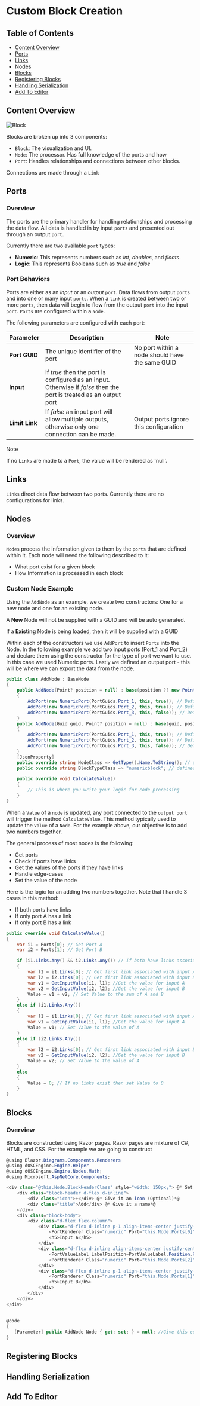 # Custom Block Creation


## Table of Contents
- [Content Overview](#ContentOverview)
- [Ports](#Ports)
- [Links](#Links)
- [Nodes](#Nodes)
- [Blocks](#Blocks)
- [Registering Blocks](#RegisteringBlocks)
- [Handling Serialization](#HandlingSerialization)
- [Add To Editor](#AddToEditor)

<a id="ContentOverview"></a>
## Content Overview

![Block](./resources/block-composite.png)

Blocks are broken up into 3 components:
- `Block`: The visualization and UI. 
- `Node`: The processor. Has full knowledge of the ports and how
- `Port`: Handles relationships and connections between other blocks. 

Connections are made through a `Link`

<a id="Ports"></a>
## Ports
### Overview
The ports are the primary handler for handling relationships and processing the data flow. All data is handled in by input `ports` and presented out through an output `port`.

Currently there are two available `port` types: 
- __Numeric__: This represents numbers such as *int*, *doubles*, and *floats*.
- __Logic__: This represents Booleans such as *true* and *false*

### Port Behaviors
Ports are either as an *input* or an *output* `port`. Data flows from output `ports` and into one or many input `ports`. When a `link` is created between two or more `ports`, then data will begin to flow from the output `port` into the input `port`. `Ports` are configured within a `Node`.

The following parameters are configured with each port:

| Parameter | Description |Note |
| ------------- | ------------- | ------------- |
| **Port GUID**  | The unique identifier of the port | No port within a node should have the same GUID  |
| **Input**  | If *true* then the port is configured as an input. Otherwise if *false* then the port is treated as an output port |   |
| **Limit Link**  | If *false* an input port will allow multiple outputs, otherwise only one connection can be made. | Output ports ignore this configuration   |


> [!NOTE]
>  If no `Links` are made to a `Port`, the value will be rendered as 'null'.

<a id="Links"></a>
## Links
`Links` direct data flow between two ports. Currently there are no configurations for links.

<a id="Nodes"></a>
## Nodes
### Overview

`Nodes` process the information given to them by the `ports` that are defined within it. Each node will need the following described to it:

- What port exist for a given block
- How Information is processed in each block

### Custom Node Example
Using the `AddNode` as an example, we create two constructors: One for a new node and one for an existing node. 

A **New** Node will not be supplied with a GUID and will be auto generated.

If a **Existing** Node is being loaded, then it will be supplied with a GUID

Within each of the constructors we use `AddPort` to insert `Ports` into the Node. In the following example we add two input ports (Port_1 and Port_2) and declare them using the constructor for the type of port we want to use. In this case we used Numeric ports. Lastly we defined an output port - this will be where we can export the data from the node. 

```cs 
public class AddNode : BaseNode
{
    public AddNode(Point? position = null) : base(position ?? new Point(0, 0)) // Constructor for a new node
    {
        AddPort(new NumericPort(PortGuids.Port_1, this, true)); // Defines an Input Port A with a GUID of Port 1
        AddPort(new NumericPort(PortGuids.Port_2, this, true)); // Defines an Input Port B with a GUID of Port 2
        AddPort(new NumericPort(PortGuids.Port_3, this, false)); // Defines an Output Port with a GUID of Port 3
    }
    public AddNode(Guid guid, Point? position = null) : base(guid, position ?? new Point(0, 0)) // Constructor for an existing node
    {
        AddPort(new NumericPort(PortGuids.Port_1, this, true)); // Defines an Input Port A with a GUID of Port 1
        AddPort(new NumericPort(PortGuids.Port_2, this, true)); // Defines an Input Port B with a GUID of Port 2
        AddPort(new NumericPort(PortGuids.Port_3, this, false)); // Defines an Output Port with a GUID of Port 3
    }
    [JsonProperty]
    public override string NodeClass => GetType().Name.ToString(); // used for serialization
    public override string BlockTypeClass => "numericblock"; // defines block color. "numericblock" and "logicblock" exist currently.

    public override void CalculateValue()
    {
        // This is where you write your logic for code processing
    }
}
```

When a `Value` of a `node` is updated, any port connected to the `output port` will trigger the method  `CalculateValue`. This method typically used to update the `Value` of a `Node`. For the example above, our objective is to add two numbers together. 

The general process of most nodes is the following:

- Get ports
- Check if ports have links
- Get the values of the ports if they have links
- Handle edge-cases
- Set the value of the node

Here is the logic for an adding two numbers together. Note that I handle 3 cases in this method: 
- If both ports have links
- If only port A has a link
- If only port B has a link

```cs
public override void CalculateValue()
{
    var i1 = Ports[0]; // Get Port A
    var i2 = Ports[1]; // Get Port B

    if (i1.Links.Any() && i2.Links.Any()) // If both have links associated with it
    {
        var l1 = i1.Links[0]; // Get first link associated with input A
        var l2 = i2.Links[0]; // Get first link associated with input B
        var v1 = GetInputValue(i1, l1); //Get the value for input A
        var v2 = GetInputValue(i2, l2); //Get the value for input B
        Value = v1 + v2; // Set Value to the sum of A and B
    }
    else if (i1.Links.Any()) 
    {
        var l1 = i1.Links[0]; // Get first link associated with input A
        var v1 = GetInputValue(i1, l1); //Get the value for input A
        Value = v1; // Set Value to the value of A
    }
    else if (i2.Links.Any())
    {
        var l2 = i2.Links[0]; // Get first link associated with input B
        var v2 = GetInputValue(i2, l2); //Get the value for input B
        Value = v2; // Set Value to the value of A
    }
    else
    {
        Value = 0; // If no links exist then set Value to 0
    }
}
```


<a id="Blocks"></a>
## Blocks
### Overview

Blocks are constructed using Razor pages. Razor pages are mixture of C#, HTML, and CSS. For the example we are going to construct 

```cs
@using Blazor.Diagrams.Components.Renderers
@using dOSCEngine.Engine.Helper
@using dOSCEngine.Engine.Nodes.Math;
@using Microsoft.AspNetCore.Components;

<div class="@this.Node.BlockHeaderClass" style="width: 150px;"> @* Set the width in pixels*@
    <div class="block-header d-flex d-inline">
        <div class="icon">+</div> @* Give it an icon (Optional)*@
        <div class="title">Add</div> @* Give it a name*@
    </div>
    <div class="block-body">
        <div class="d-flex flex-column">
            <div class="d-flex d-inline p-1 align-items-center justify-center">
                <PortRenderer Class="numeric" Port="this.Node.Ports[0]" /> @*Build Port A*@
                <h5>Input A</h5>
            </div>
            <div class="d-flex d-inline align-items-center justify-center-end py-2">
                <PortValueLabel LabelPosition=PortValueLabel.Position.Right DisplayValue="this.Node.Value" /> @*Build an output port and give it text over the port  *@
                <PortRenderer Class="numeric" Port="this.Node.Ports[2]" />
            </div>
            <div class="d-flex d-inline p-1 align-items-center justify-center">
                <PortRenderer Class="numeric" Port="this.Node.Ports[1]" /> @*Build Port B*@
                <h5>Input B</h5>
            </div>
        </div>
    </div>
</div>
 
 
@code
{
   [Parameter] public AddNode Node { get; set; } = null; //Give this component an input parameter of the AddNode we constructed
}
```


<a id="RegisteringBlocks"></a>
## Registering Blocks



<a id="HandleSerialization"></a>
## Handling Serialization

<a id="AddToEditor"></a>
## Add To Editor